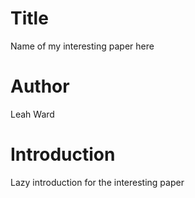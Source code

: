 # Title
Name of my interesting paper here

# Author
Leah Ward

# Introduction
Lazy introduction for the interesting paper 

